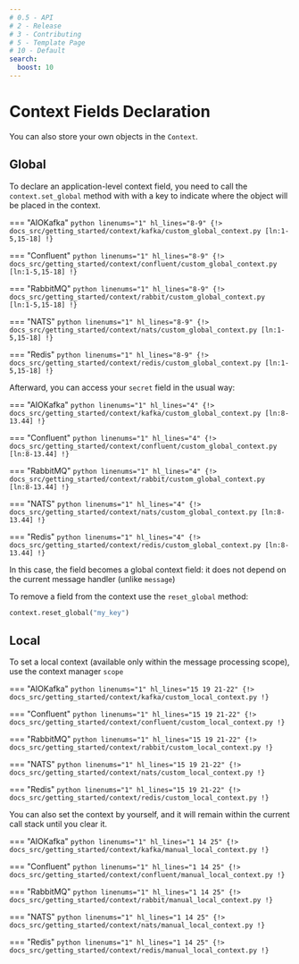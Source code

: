```yaml
---
# 0.5 - API
# 2 - Release
# 3 - Contributing
# 5 - Template Page
# 10 - Default
search:
  boost: 10
---
```


# Context Fields Declaration

You can also store your own objects in the `Context`.

## Global

To declare an application-level context field, you need to call the `context.set_global` method with with a key to indicate where the object will be placed in the context.

=== "AIOKafka"
    ```python linenums="1" hl_lines="8-9"
    {!> docs_src/getting_started/context/kafka/custom_global_context.py [ln:1-5,15-18] !}
    ```

=== "Confluent"
    ```python linenums="1" hl_lines="8-9"
    {!> docs_src/getting_started/context/confluent/custom_global_context.py [ln:1-5,15-18] !}
    ```

=== "RabbitMQ"
    ```python linenums="1" hl_lines="8-9"
    {!> docs_src/getting_started/context/rabbit/custom_global_context.py [ln:1-5,15-18] !}
    ```

=== "NATS"
    ```python linenums="1" hl_lines="8-9"
    {!> docs_src/getting_started/context/nats/custom_global_context.py [ln:1-5,15-18] !}
    ```

=== "Redis"
    ```python linenums="1" hl_lines="8-9"
    {!> docs_src/getting_started/context/redis/custom_global_context.py [ln:1-5,15-18] !}
    ```

Afterward, you can access your `secret` field in the usual way:

=== "AIOKafka"
    ```python linenums="1" hl_lines="4"
    {!> docs_src/getting_started/context/kafka/custom_global_context.py [ln:8-13.44] !}
    ```

=== "Confluent"
    ```python linenums="1" hl_lines="4"
    {!> docs_src/getting_started/context/confluent/custom_global_context.py [ln:8-13.44] !}
    ```

=== "RabbitMQ"
    ```python linenums="1" hl_lines="4"
    {!> docs_src/getting_started/context/rabbit/custom_global_context.py [ln:8-13.44] !}
    ```

=== "NATS"
    ```python linenums="1" hl_lines="4"
    {!> docs_src/getting_started/context/nats/custom_global_context.py [ln:8-13.44] !}
    ```

=== "Redis"
    ```python linenums="1" hl_lines="4"
    {!> docs_src/getting_started/context/redis/custom_global_context.py [ln:8-13.44] !}
    ```

In this case, the field becomes a global context field: it does not depend on the current message handler (unlike `message`)

To remove a field from the context use the `reset_global` method:

```python
context.reset_global("my_key")
```

## Local

To set a local context (available only within the message processing scope), use the context manager `scope`

=== "AIOKafka"
    ```python linenums="1" hl_lines="15 19 21-22"
    {!> docs_src/getting_started/context/kafka/custom_local_context.py !}
    ```

=== "Confluent"
    ```python linenums="1" hl_lines="15 19 21-22"
    {!> docs_src/getting_started/context/confluent/custom_local_context.py !}
    ```

=== "RabbitMQ"
    ```python linenums="1" hl_lines="15 19 21-22"
    {!> docs_src/getting_started/context/rabbit/custom_local_context.py !}
    ```

=== "NATS"
    ```python linenums="1" hl_lines="15 19 21-22"
    {!> docs_src/getting_started/context/nats/custom_local_context.py !}
    ```

=== "Redis"
    ```python linenums="1" hl_lines="15 19 21-22"
    {!> docs_src/getting_started/context/redis/custom_local_context.py !}
    ```

You can also set the context by yourself, and it will remain within the current call stack until you clear it.

=== "AIOKafka"
    ```python linenums="1" hl_lines="1 14 25"
    {!> docs_src/getting_started/context/kafka/manual_local_context.py !}
    ```

=== "Confluent"
    ```python linenums="1" hl_lines="1 14 25"
    {!> docs_src/getting_started/context/confluent/manual_local_context.py !}
    ```

=== "RabbitMQ"
    ```python linenums="1" hl_lines="1 14 25"
    {!> docs_src/getting_started/context/rabbit/manual_local_context.py !}
    ```

=== "NATS"
    ```python linenums="1" hl_lines="1 14 25"
    {!> docs_src/getting_started/context/nats/manual_local_context.py !}
    ```

=== "Redis"
    ```python linenums="1" hl_lines="1 14 25"
    {!> docs_src/getting_started/context/redis/manual_local_context.py !}
    ```
